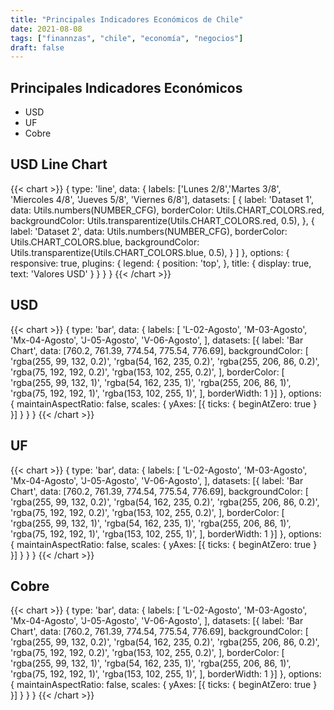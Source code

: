 ```yaml
---
title: "Principales Indicadores Económicos de Chile"
date: 2021-08-08
tags: ["finannzas", "chile", "economía", "negocios"]
draft: false
---
```


## Principales Indicadores Económicos
- USD
- UF
- Cobre

## USD Line Chart
{{< chart >}}
{
    type: 'line',
     data: {
  labels: ['Lunes 2/8','Martes 3/8', 'Miercoles 4/8', 'Jueves 5/8', 'Viernes 6/8'],
  datasets: [
    {
      label: 'Dataset 1',
      data: Utils.numbers(NUMBER_CFG),
      borderColor: Utils.CHART_COLORS.red,
      backgroundColor: Utils.transparentize(Utils.CHART_COLORS.red, 0.5),
    },
    {
      label: 'Dataset 2',
      data: Utils.numbers(NUMBER_CFG),
      borderColor: Utils.CHART_COLORS.blue,
      backgroundColor: Utils.transparentize(Utils.CHART_COLORS.blue, 0.5),
    }
  ]
},
    options: {
        responsive: true,
        plugins: {
            legend: {
                position: 'top',
            },
            title: {
                display: true,
                text: 'Valores USD'
            }
        }
    }
}
{{< /chart >}}

## USD
{{< chart >}}
{
    type: 'bar',
    data: {
        labels: [
            'L-02-Agosto', 
            'M-03-Agosto', 
            'Mx-04-Agosto', 
            'J-05-Agosto', 
            'V-06-Agosto', 
        ],
        datasets: [{
            label: 'Bar Chart',
            data: [760.2, 761.39, 774.54, 775.54, 776.69],
            backgroundColor: [
                'rgba(255, 99, 132, 0.2)',
                'rgba(54, 162, 235, 0.2)',
                'rgba(255, 206, 86, 0.2)',
                'rgba(75, 192, 192, 0.2)',
                'rgba(153, 102, 255, 0.2)',
            ],
            borderColor: [
                'rgba(255, 99, 132, 1)',
                'rgba(54, 162, 235, 1)',
                'rgba(255, 206, 86, 1)',
                'rgba(75, 192, 192, 1)',
                'rgba(153, 102, 255, 1)',
            ],
            borderWidth: 1
        }]
    },
    options: {
        maintainAspectRatio: false,
        scales: {
            yAxes: [{
                ticks: {
                    beginAtZero: true
                }
            }]
        }
    }
}
{{< /chart >}}

## UF
{{< chart >}}
{
    type: 'bar',
    data: {
        labels: [
            'L-02-Agosto', 
            'M-03-Agosto', 
            'Mx-04-Agosto', 
            'J-05-Agosto', 
            'V-06-Agosto', 
        ],
        datasets: [{
            label: 'Bar Chart',
            data: [760.2, 761.39, 774.54, 775.54, 776.69],
            backgroundColor: [
                'rgba(255, 99, 132, 0.2)',
                'rgba(54, 162, 235, 0.2)',
                'rgba(255, 206, 86, 0.2)',
                'rgba(75, 192, 192, 0.2)',
                'rgba(153, 102, 255, 0.2)',
            ],
            borderColor: [
                'rgba(255, 99, 132, 1)',
                'rgba(54, 162, 235, 1)',
                'rgba(255, 206, 86, 1)',
                'rgba(75, 192, 192, 1)',
                'rgba(153, 102, 255, 1)',
            ],
            borderWidth: 1
        }]
    },
    options: {
        maintainAspectRatio: false,
        scales: {
            yAxes: [{
                ticks: {
                    beginAtZero: true
                }
            }]
        }
    }
}
{{< /chart >}}

## Cobre

{{< chart >}}
{
    type: 'bar',
    data: {
        labels: [
            'L-02-Agosto', 
            'M-03-Agosto', 
            'Mx-04-Agosto', 
            'J-05-Agosto', 
            'V-06-Agosto', 
        ],
        datasets: [{
            label: 'Bar Chart',
            data: [760.2, 761.39, 774.54, 775.54, 776.69],
            backgroundColor: [
                'rgba(255, 99, 132, 0.2)',
                'rgba(54, 162, 235, 0.2)',
                'rgba(255, 206, 86, 0.2)',
                'rgba(75, 192, 192, 0.2)',
                'rgba(153, 102, 255, 0.2)',
            ],
            borderColor: [
                'rgba(255, 99, 132, 1)',
                'rgba(54, 162, 235, 1)',
                'rgba(255, 206, 86, 1)',
                'rgba(75, 192, 192, 1)',
                'rgba(153, 102, 255, 1)',
            ],
            borderWidth: 1
        }]
    },
    options: {
        maintainAspectRatio: false,
        scales: {
            yAxes: [{
                ticks: {
                    beginAtZero: true
                }
            }]
        }
    }
}
{{< /chart >}}
